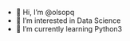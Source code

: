 - 👋 Hi, I’m @olsopq
- 👀 I’m interested in Data Science
- 🌱 I’m currently learning Python3


<!---
olsop1/olsop1 is a ✨ special ✨ repository because its `README.md` (this file) appears on your GitHub profile.
You can click the Preview link to take a look at your changes.
--->
